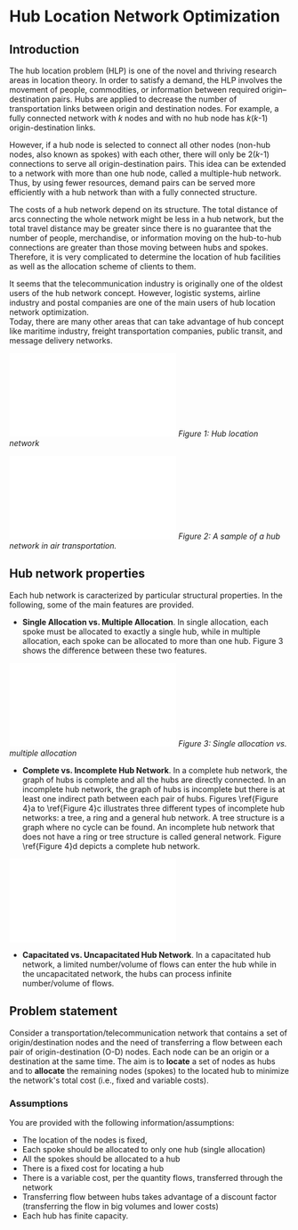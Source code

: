 # Hub Location Network Optimization

## Introduction
The hub location problem (HLP) is one of the novel and thriving research areas in location theory. 
In order to satisfy a demand, the HLP involves the movement of people, commodities, or information between required origin–destination pairs. 
Hubs are applied to decrease the number of transportation links between origin and destination nodes. 
For example, a fully connected network with *k* nodes and with no hub node has *k*(*k*-1) origin-destination links.

However, if a hub node is selected to connect all other nodes (non-hub nodes, also known as spokes) with each other, 
there will only be 2(*k*-1) connections to serve all origin-destination pairs. 
This idea can be extended to a network with more than one hub node, called a multiple-hub network. 
Thus, by using fewer resources, demand pairs can be served more efficiently with a hub network than with a fully connected structure.

The costs of a hub network depend on its structure. The total distance of arcs connecting the whole network might be less in a hub network, 
but the total travel distance may be greater since there is no guarantee that the number of people, merchandise, 
or information moving on the hub-to-hub connections are greater than those moving between hubs and spokes. 
Therefore, it is very complicated to determine the location of hub facilities as well as the allocation scheme of clients to them.

It seems that the telecommunication industry is originally one of the oldest users of the hub network concept. 
However, logistic systems, airline industry and postal companies are one of the main users of hub location network optimization.  
Today, there are many other areas that can take advantage of hub concept like maritime industry, 
freight transportation companies, public transit, and message delivery networks.

![Hub location network.](Figure1.pdf "Hub location network")
*Figure 1: Hub location network*

![A sample of a hub network in air transportation.](Figure2.pdf "A sample of a hub network in air transportation.")
*Figure 2: A sample of a hub network in air transportation.*


## Hub network properties
Each hub network is caracterized by particular structural properties. 
In the following, some of the main features are provided.

- **Single Allocation vs. Multiple Allocation**. 
In single allocation, each spoke must be allocated to exactly a single hub, while in multiple allocation, 
each spoke can be allocated to more than one hub. Figure 3 shows the difference between these two features.

![Single allocation vs. multiple allocation](Figure3.pdf "Single allocation vs. multiple allocation")
*Figure 3: Single allocation vs. multiple allocation*

- **Complete vs. Incomplete Hub Network**. In a complete hub network, the graph of hubs is complete and all the hubs are directly connected. In an incomplete hub network, the graph of hubs is incomplete but there is at least one indirect path between each pair of hubs. Figures \ref{Figure 4}a to \ref{Figure 4}c illustrates three different types of incomplete hub networks: a tree, a ring and a general hub network. A tree structure is a graph where no cycle can be found. An incomplete hub network that does not have a ring or tree structure is called general network. Figure \ref{Figure 4}d depicts a complete hub network.

![Various hub graphs](Figure4.pdf "Figure 4")

- **Capacitated vs. Uncapacitated Hub Network**. In a capacitated hub network, a limited number/volume of flows can enter the hub while in the uncapacitated network, the hubs can process infinite number/volume of flows.

## Problem statement

Consider a transportation/telecommunication network that contains a set of origin/destination nodes and the need of transferring a flow between each pair of origin-destination (O-D) nodes. Each node can be an origin or a destination at the same time. The aim is to **locate** a set of nodes as hubs and to **allocate** the remaining nodes (spokes) to the located hub to minimize the network's total cost (i.e., fixed and variable costs).

### Assumptions

You are provided with the following information/assumptions:

- The location of the nodes is fixed,
- Each spoke should be allocated to only one hub (single allocation)
- All the spokes should be allocated to a hub
- There is a fixed cost for locating a hub
- There is a variable cost, per the quantity flows, transferred through the network
- Transferring flow between hubs takes advantage of a discount factor (transferring the flow in big volumes and lower costs)
- Each hub has finite capacity.